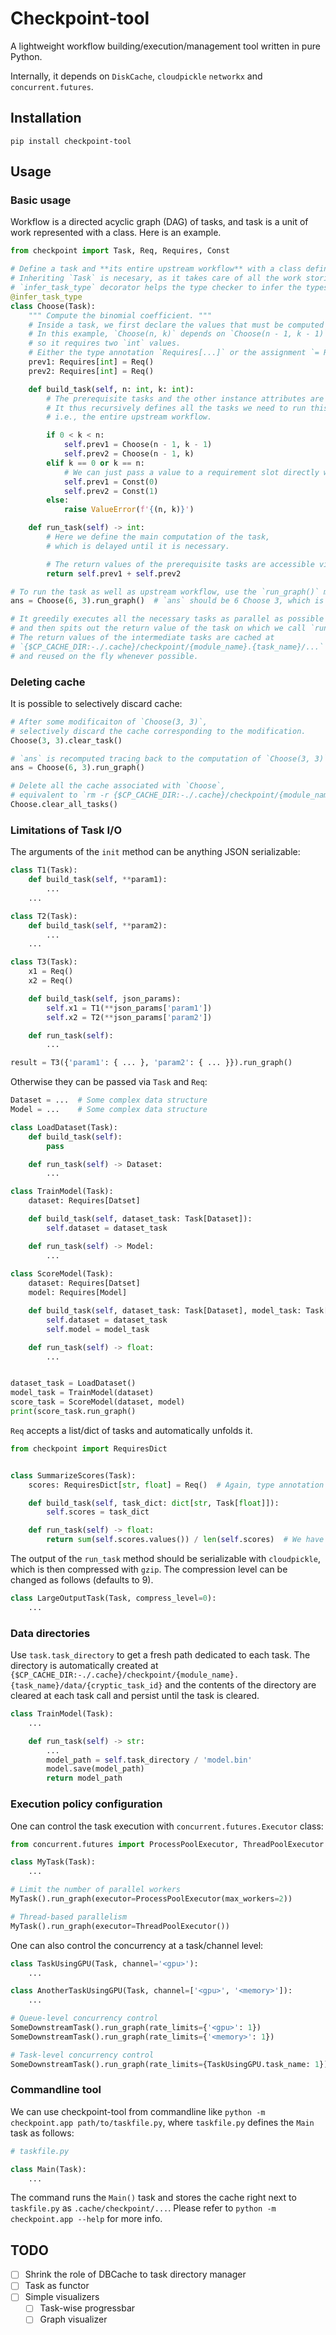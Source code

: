 # Checkpoint-tool

A lightweight workflow building/execution/management tool written in pure Python.

Internally, it depends on `DiskCache`, `cloudpickle` `networkx` and `concurrent.futures`.


## Installation

```
pip install checkpoint-tool
```

## Usage

### Basic usage

Workflow is a directed acyclic graph (DAG) of tasks, and task is a unit of work represented with a class.
Here is an example.
```python
from checkpoint import Task, Req, Requires, Const

# Define a task and **its entire upstream workflow** with a class definition.
# Inheriting `Task` is necesary, as it takes care of all the work storing and reusing the result and tracking the dependencies.
# `infer_task_type` decorator helps the type checker to infer the types of the task class. (optional)
@infer_task_type
class Choose(Task):
    """ Compute the binomial coefficient. """
    # Inside a task, we first declare the values that must be computed upstream with the descriptor `Req`.
    # In this example, `Choose(n, k)` depends on `Choose(n - 1, k - 1)` and `Choose(n - 1, k)`,
    # so it requires two `int` values.
    # Either the type annotation `Requires[...]` or the assignment `= Req()` may be omitted.
    prev1: Requires[int] = Req()
    prev2: Requires[int] = Req()

    def build_task(self, n: int, k: int):
        # The prerequisite tasks and the other instance attributes are prepared here.
        # It thus recursively defines all the tasks we need to run this task,
        # i.e., the entire upstream workflow.

        if 0 < k < n:
            self.prev1 = Choose(n - 1, k - 1)
            self.prev2 = Choose(n - 1, k)
        elif k == 0 or k == n:
            # We can just pass a value to a requirement slot directly without running tasks.
            self.prev1 = Const(0)
            self.prev2 = Const(1)
        else:
            raise ValueError(f'{(n, k)}')

    def run_task(self) -> int:
        # Here we define the main computation of the task,
        # which is delayed until it is necessary.

        # The return values of the prerequisite tasks are accessible via the descriptors:
        return self.prev1 + self.prev2

# To run the task as well as upstream workflow, use the `run_graph()` method.
ans = Choose(6, 3).run_graph()  # `ans` should be 6 Choose 3, which is 20.

# It greedily executes all the necessary tasks as parallel as possible
# and then spits out the return value of the task on which we call `run_graph()`.
# The return values of the intermediate tasks are cached at
# `{$CP_CACHE_DIR:-./.cache}/checkpoint/{module_name}.{task_name}/...`
# and reused on the fly whenever possible.
```

### Deleting cache

It is possible to selectively discard cache: 
```python
# After some modificaiton of `Choose(3, 3)`,
# selectively discard the cache corresponding to the modification.
Choose(3, 3).clear_task()

# `ans` is recomputed tracing back to the computation of `Choose(3, 3)`.
ans = Choose(6, 3).run_graph()

# Delete all the cache associated with `Choose`,
# equivalent to `rm -r {$CP_CACHE_DIR:-./.cache}/checkpoint/{module_name}.Choose`.
Choose.clear_all_tasks()            
```

### Limitations of Task I/O

The arguments of the `init` method can be anything JSON serializable:
```python
class T1(Task):
    def build_task(self, **param1):
        ...
    ...

class T2(Task):
    def build_task(self, **param2):
        ...
    ...

class T3(Task):
    x1 = Req()
    x2 = Req()

    def build_task(self, json_params):
        self.x1 = T1(**json_params['param1'])
        self.x2 = T2(**json_params['param2'])

    def run_task(self):
        ...

result = T3({'param1': { ... }, 'param2': { ... }}).run_graph()
```

Otherwise they can be passed via `Task` and `Req`:
```python
Dataset = ...  # Some complex data structure
Model = ...    # Some complex data structure

class LoadDataset(Task):
    def build_task(self):
        pass

    def run_task(self) -> Dataset:
        ...

class TrainModel(Task):
    dataset: Requires[Datset]

    def build_task(self, dataset_task: Task[Dataset]):
        self.dataset = dataset_task

    def run_task(self) -> Model:
        ...
    
class ScoreModel(Task):
    dataset: Requires[Datset]
    model: Requires[Model]

    def build_task(self, dataset_task: Task[Dataset], model_task: Task[Model]):
        self.dataset = dataset_task
        self.model = model_task

    def run_task(self) -> float:
        ...


dataset_task = LoadDataset()
model_task = TrainModel(dataset)
score_task = ScoreModel(dataset, model)
print(score_task.run_graph()
```

`Req` accepts a list/dict of tasks and automatically unfolds it.
```python
from checkpoint import RequiresDict


class SummarizeScores(Task):
    scores: RequiresDict[str, float] = Req()  # Again, type annotation or assignment may be omitted.

    def build_task(self, task_dict: dict[str, Task[float]]):
        self.scores = task_dict

    def run_task(self) -> float:
        return sum(self.scores.values()) / len(self.scores)  # We have access to the dict of the results.
```

The output of the `run_task` method should be serializable with `cloudpickle`,
which is then compressed with `gzip`.
The compression level can be changed as follows (defaults to 9).
```python
class LargeOutputTask(Task, compress_level=0):
    ...
```

### Data directories

Use `task.task_directory` to get a fresh path dedicated to each task.
The directory is automatically created at
`{$CP_CACHE_DIR:-./.cache}/checkpoint/{module_name}.{task_name}/data/{cryptic_task_id}`
and the contents of the directory are cleared at each task call and persist until the task is cleared.
```python
class TrainModel(Task):
    ...

    def run_task(self) -> str:
        ...
        model_path = self.task_directory / 'model.bin'
        model.save(model_path)
        return model_path
```

### Execution policy configuration

One can control the task execution with `concurrent.futures.Executor` class:
```python
from concurrent.futures import ProcessPoolExecutor, ThreadPoolExecutor

class MyTask(Task):
    ...

# Limit the number of parallel workers
MyTask().run_graph(executor=ProcessPoolExecutor(max_workers=2))

# Thread-based parallelism
MyTask().run_graph(executor=ThreadPoolExecutor())
```

One can also control the concurrency at a task/channel level:
```python
class TaskUsingGPU(Task, channel='<gpu>'):
    ...

class AnotherTaskUsingGPU(Task, channel=['<gpu>', '<memory>']):
    ...

# Queue-level concurrency control
SomeDownstreamTask().run_graph(rate_limits={'<gpu>': 1})
SomeDownstreamTask().run_graph(rate_limits={'<memory>': 1})

# Task-level concurrency control
SomeDownstreamTask().run_graph(rate_limits={TaskUsingGPU.task_name: 1})

```

### Commandline tool
We can use checkpoint-tool from commandline like `python -m checkpoint.app path/to/taskfile.py`, where `taskfile.py` defines the `Main` task as follows:
```python
# taskfile.py

class Main(Task):
    ...
```
The command runs the `Main()` task and stores the cache right next to `taskfile.py` as `.cache/checkpoint/...`.
Please refer to `python -m checkpoint.app --help` for more info.



## TODO
- [ ] Shrink the role of DBCache to task directory manager
- [ ] Task as functor
- [ ] Simple visualizers
    - [ ] Task-wise progressbar
    - [ ] Graph visualizer
